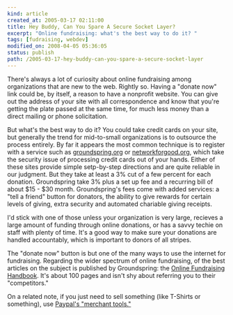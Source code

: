 ```yaml
---
kind: article
created_at: 2005-03-17 02:11:00
title: Hey Buddy, Can You Spare A Secure Socket Layer?
excerpt: "Online fundraising: what's the best way to do it? "
tags: [fudraising, webdev]
modified_on: 2008-04-05 05:36:05
status: publish 
path: /2005-03-17-hey-buddy-can-you-spare-a-secure-socket-layer
---
```


There's always a lot of curiosity about online fundraising among organizations that are new to the web. Rightly so. Having a "donate now" link could be, by itself, a reason to have a nonprofit website. You can give out the address of your site with all correspondence and know that you're getting the plate passed at the same time, for much less money than a direct mailing or phone solicitation.

But what's the best way to do it? You could take credit cards on your site, but generally the trend for mid-to-small organizations is to outsource the process entirely. By far it appears the most common technique is to register with a service such as <a href="http://www.blogger.com/groundspring.org">groundspring.org</a> or <a href="http://www.blogger.com/networkforgood.org">networkforgood.org</a>, which take the security issue of processing credit cards out of your hands. Either of these sites provide simple setp-by-step directions and are quite reliable in our judgment. But they take at least a 3% cut of a few percent for each donation. Groundspring take 3% plus a set up fee and a recurring bill of about $15 - $30 month. Groundspring's fees come with added services: a "tell a friend" button for donators, the ability to give rewards for certain levels of giving, extra security and automated chariable giving receipts.

I'd stick with one of those unless your organization is very large, recieves a large amount of funding through online donations, or has a savvy techie on staff with plenty of time. It's a good way to make sure your donations are handled accountably, which is important to donors of all stripes.

The "donate now" button is but one of the many ways to use the internet for fundraising. Regarding the wider spectrum of online fundraising, of the best articles on the subject is published by Groundspring: the <a href="http://www.groundspring.org/learningcenter/handbook.cfm">Online Fundraising Handbook</a>. It's about 100 pages and isn't shy about referring you to their "competitors."

On a related note, if you just need to sell something (like T-Shirts or something), use <a href="http://www.paypal.com">Paypal's "merchant tools."</a>